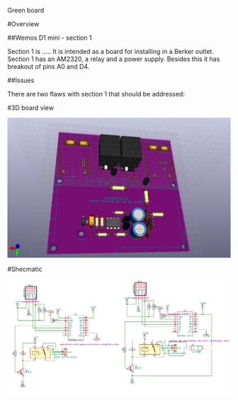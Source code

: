 
Green board

#Overview

##Wemos D1 mini - section 1

Section 1 is ..... 
It is intended as a board for installing in a Berker outlet. 
Section 1 has an AM2320, a relay and a power supply. Besides this it has breakout of pins A0 and D4.

##Issues

There are two flaws with section 1 that should be addressed: 


#3D board view

![](Kicad-Berker-2-Wemos-3D.png)

#Shecmatic

![](Kicad-Berker-2-Wemos-Sch.png)
